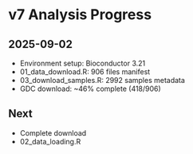 # v7 Analysis Progress

## 2025-09-02
- Environment setup: Bioconductor 3.21
- 01_data_download.R: 906 files manifest
- 03_download_samples.R: 2992 samples metadata
- GDC download: ~46% complete (418/906)

## Next
- Complete download
- 02_data_loading.R
